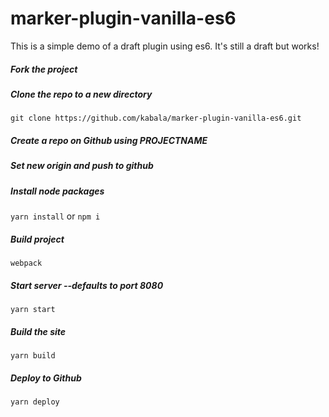 # marker-plugin-vanilla-es6
This is a simple demo of a draft plugin using es6. It's still a draft but works!

##### Fork the project
##### Clone the repo to a new directory
`git clone https://github.com/kabala/marker-plugin-vanilla-es6.git`

##### Create a repo on Github using PROJECTNAME
##### Set new origin and push to github


##### Install node packages
`yarn install`
or
`npm i`

##### Build project
`webpack`

##### Start server --defaults to port 8080
`yarn start`

##### Build the site
`yarn build`

##### Deploy to Github
`yarn deploy`

